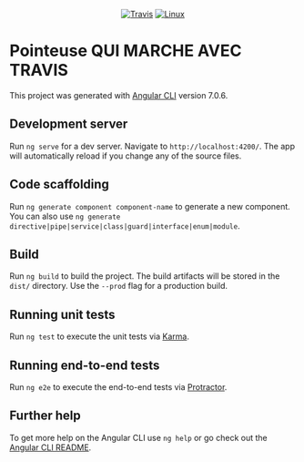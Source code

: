 <p align="center">
<a href="https://travis-ci.org/moKacraft/pointeuse_front"><img src="https://api.travis-ci.org/moKacraft/pointeuse_front.svg?branch=master" alt="Travis" /></a>
<a href="https://travis-ci.org/moKacraft/pointeuse_front"><img src="https://img.shields.io/travis/moKacraft/pointeuse_front/master.svg?label=linux" alt="Linux" /></a>
</p>


# Pointeuse QUI MARCHE AVEC TRAVIS 

This project was generated with [Angular CLI](https://github.com/angular/angular-cli) version 7.0.6.

## Development server

Run `ng serve` for a dev server. Navigate to `http://localhost:4200/`. The app will automatically reload if you change any of the source files.

## Code scaffolding

Run `ng generate component component-name` to generate a new component. You can also use `ng generate directive|pipe|service|class|guard|interface|enum|module`.

## Build

Run `ng build` to build the project. The build artifacts will be stored in the `dist/` directory. Use the `--prod` flag for a production build.

## Running unit tests

Run `ng test` to execute the unit tests via [Karma](https://karma-runner.github.io).

## Running end-to-end tests

Run `ng e2e` to execute the end-to-end tests via [Protractor](http://www.protractortest.org/).

## Further help

To get more help on the Angular CLI use `ng help` or go check out the [Angular CLI README](https://github.com/angular/angular-cli/blob/master/README.md).
